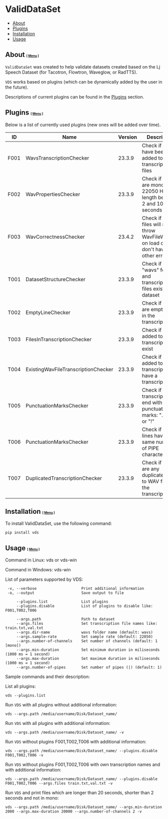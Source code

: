 # ValidDataSet

<a id="menu"></a>

* [About](#about)
* [Plugins](#plugins)
* [Installation](#installation)
* [Usage](#usage)

## <a id="about"></a>About    <font size="1">[ [Menu](#menu) ]</font>

`ValidDataSet` was created to help validate datasets created based on the Lj Speech Dataset (for Tacotron, Flowtron, Waveglow, or RadTTS).

`VDS` works based on plugins (which can be dynamically added by the user in the future).

Descriptions of current plugins can be found in the [Plugins](#plugins) section.


## <a id="plugins"></a>Plugins    <font size="1">[ [Menu](#menu) ]</font>

Below is a list of currently used plugins (new ones will be added over time).

| ID   | Name                                | Version | Description                                                                                  |
|------|-------------------------------------|---------|----------------------------------------------------------------------------------------------|
| F001 | WavsTranscriptionChecker            | 23.3.9  | Check if all files have been added to the transcription files                                |
| F002 | WavPropertiesChecker                | 23.3.9  | Check if all files are mono, 22050 Hz with length between 2 and 10 seconds                   |
| F003 | WavCorrectnessChecker               | 23.4.2  | Check if all wav files will not throw WavFileWarning on load or they don't have other errors |
| T001 | DatasetStructureChecker             | 23.3.9  | Check if the "wavs" folder and transcription files exist in the dataset                      |
| T002 | EmptyLineChecker                    | 23.3.9  | Check if there are empty lines in the transcriptions                                         |
| T003 | FilesInTranscriptionChecker         | 23.3.9  | Check if all files added to transcription exist                                              |
| T004 | ExistingWavFileTranscriptionChecker | 23.3.9  | Check if all files added to transcription have a transcription                               |
| T005 | PunctuationMarksChecker             | 23.3.9  | Check if all transcriptions end with punctuation marks: ".", "?" or "!"                      |
| T006 | PunctuationMarksChecker             | 23.3.9  | Check if all lines have the same number of PIPE characters                                   |
| T007 | DuplicatedTranscriptionChecker      | 23.3.9  | Check if there are any duplicate paths to WAV files in the transcriptions                    |

## <a id="installation"></a>Installation    <font size="1">[ [Menu](#menu) ]</font>

To install ValidDataSet, use the following command:

```shell
pip install vds
```

## <a id="usage"></a>Usage    <font size="1">[ [Menu](#menu) ]</font>

Command in Linux: vds or vds-win

Command in Windows: vds-win

List of parameters supported by VDS:

```text
 -v, --verbose                    Print additional information
 -o, --output                     Save output to file

     --plugins.list               List plugins
     --plugins.disable            List of plugins to disable like: F001,T002,T006

     --args.path                  Path to dataset
     --args.files                 Set transcription file names like: train.txt,val.txt
     --args.dir-name              wavs folder name (default: wavs)
     --args.sample-rate           Set sample rate (default: 22050)
     --args.number-of-channels    Set number of channels (default: 1 [mono])
     --args.min-duration          Set minimum duration in miliseconds (1000 ms = 1 second)
     --args.max-duration          Set maximum duration in miliseconds (1000 ms = 1 second)
     --args.number-of-pipes       Set number of pipes (|) (default: 1)
```

Sample commands and their description:

List all plugins:
```shell
vds --plugins.list
```

Run `VDS` with all plugins without additional information:
```shell
vds --args.path /media/username/Disk/Dataset_name/
```

Run `VDS` with all plugins with additional information:
```shell
vds --args.path /media/username/Disk/Dataset_name/ -v
```

Run `VDS` without plugins F001,T002,T006 with additional information:
```shell
vds --args.path /media/username/Disk/Dataset_name/ --plugins.disable F001,T002,T006 -v
```

Run `VDS` without plugins F001,T002,T006 with own transcription names and with additional information:
```shell
vds --args.path /media/username/Disk/Dataset_name/ --plugins.disable F001,T002,T006 --args.files train.txt,val.txt -v
```

Run `VDS` and print files which are longer than 20 seconds, shorter than 2 seconds and not in mono:
```shell
vds --args.path /media/username/Disk/Dataset_name/ --args.min-duration 2000 --args.max-duration 20000 --args.number-of-channels 2 -v
```
